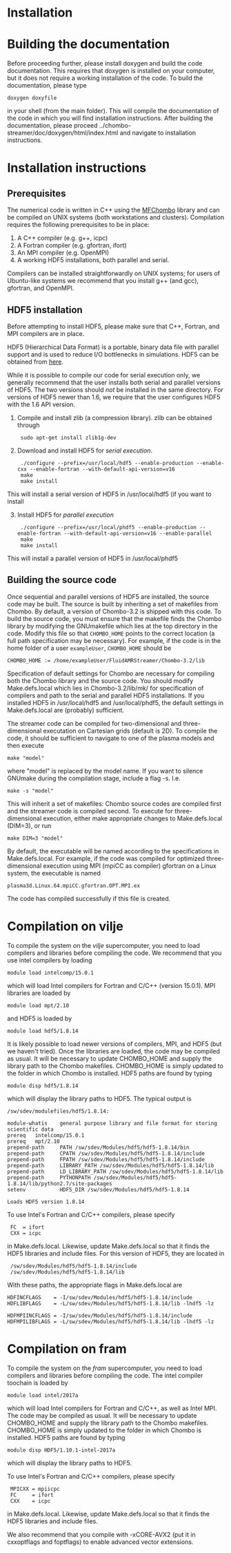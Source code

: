 Installation
============

Building the documentation
==========================

Before proceeding further, please install doxygen and build the code documentation. This requires that doxygen is installed on your computer, but it does not require a working installation of the code. To build the documentation, please type

    doxygen doxyfile 

in your shell (from the main folder). This will compile the documentation of the code in which you will find installation instructions. After building the documentation, please proceed ../chombo-streamer/doc/doxygen/html/index.html and navigate to installation instructions. 


Installation instructions
=========================

Prerequisites
----------------------

The numerical code is written in C++ using the [MFChombo](https://commons.lbl.gov/display/chombo/Chombo+-+Software+for+Adaptive+Solutions+of+Partial+Differential+Equations) library and can be compiled on UNIX systems (both workstations and clusters). 
Compilation requires the following prerequisites to be in place:

1. A C++ compiler (e.g. g++, icpc)
2. A Fortran compiler (e.g. gfortran, ifort)
3. An MPI compiler (e.g. OpenMPI)
4. A working HDF5 installations, both parallel and serial. 

Compilers can be installed straightforwardly on UNIX systems; for users of Ubuntu-like systems we recommend that you install g++ (and gcc), gfortran, and OpenMPI. 


HDF5 installation
-----------------

Before attempting to install HDF5, please make sure that C++, Fortran, and MPI compilers are in place. 

HDF5 (Hierarchical Data Format) is a portable, binary data file with parallel support and is used to reduce I/O bottlenecks in simulations. HDF5 can be obtained from [here](https://support.hdfgroup.org/HDF5/). 

While it is possible to compile our code for serial execution only, we generally recommend that the user installs both serial and parallel versions of HDF5. The two versions should *not* be installed in the same directory.
For versions of HDF5 newer than 1.6, we require that the user configures HDF5 with the 1.6 API version.

1. Compile and install zlib (a compression library). zlib can be obtained through

        sudo apt-get install zlib1g-dev

2. Download and install HDF5 for *serial execution*. 

        ./configure --prefix=/usr/local/hdf5 --enable-production --enable-cxx --enable-fortran --with-default-api-version=v16
        make
        make install

 This will install a serial version of HDF5 in /usr/local/hdf5 (if you want to install 

3. Install HDF5 for *parallel execution*

        ./configure --prefix=/usr/local/phdf5 --enable-production --enable-fortran --with-default-api-version=v16 --enable-parallel
        make
        make install

 This will install a parallel version of HDF5 in /usr/local/phdf5


Building the source code
------------------------

Once sequential and parallel versions of HDF5 are installed, the source code may be built. The source is built by inheriting a set of makefiles from Chombo. By default, a version of Chombo-3.2 is shipped with this code.
To build the source code, you must ensure that the makefile finds the Chombo library by modifying the GNUmakefile which lies at the top directory in the code. Modify this file so that `CHOMBO_HOME` points to the correct location (a full path specification may be necessary). 
For example, if the code is in the home folder of a user `exampleUser`, `CHOMBO_HOME` should be

    CHOMBO_HOME := /home/exampleUser/FluidAMRStreamer/Chombo-3.2/lib

Specification of default settings for Chombo are necessary for compiling both the Chombo library and the source code. You should modify Make.defs.local which lies in Chombo-3.2/lib/mk/ for specification of compilers and path to the serial and parallel HDF5 installations. If you installed HDF5 in /usr/local/hdf5 and /usr/local/phdf5, the default settings in Make.defs.local are (probably) sufficient. 

The streamer code can be compiled for two-dimensional and three-dimensional executation on Cartesian grids (default is 2D). To compile the code, it should be sufficient to navigate to one of the plasma models and then execute

    make "model"

where "model" is replaced by the model name. If you want to silence GNUmake during the compilation stage, include a flag -s. I.e.

    make -s "model"

This will inherit a set of makefiles: Chombo source codes are compiled first and the streamer code is compiled second. To execute for three-dimensional execution, either make appropriate changes to Make.defs.local (DIM=3), or run

    make DIM=3 "model"

By default, the executable will be named according to the specifications in Make.defs.local. For example, if the code was compiled for optimized three-dimensional execution using MPI (mpiCC as compiler) gfortran on a Linux system, the executable is named

    plasma3d.Linux.64.mpiCC.gfortran.OPT.MPI.ex

The code has compiled successfully if this file is created. 

Compilation on vilje
====================================

To compile the system on the *vilje* supercomputer, you need to load compilers and libraries before compiling the code. We recommend that you use intel compilers by loading

    module load intelcomp/15.0.1

which will load Intel compilers for Fortran and C/C++ (version 15.0.1). MPI libraries are loaded by 

    module load mpt/2.10

and HDF5 is loaded by 

    module load hdf5/1.8.14

It is likely possible to load newer versions of compilers, MPI, and HDF5 (but we haven't tried). Once the libraries are loaded, the code may be compiled as usual. It will be necessary to update CHOMBO_HOME and supply the library path to the Chombo makefiles. 
CHOMBO_HOME is simply updated to the folder in which Chombo is installed. HDF5 paths are found by typing

    module disp hdf5/1.8.14

which will display the library paths to HDF5. The typical output is

    /sw/sdev/modulefiles/hdf5/1.8.14:
    
    module-whatis    general purpose library and file format for storing scientific data 
    prereq   intelcomp/15.0.1 
    prereq   mpt/2.10 
    prepend-path     PATH /sw/sdev/Modules/hdf5/hdf5-1.8.14/bin 
    prepend-path     CPATH /sw/sdev/Modules/hdf5/hdf5-1.8.14/include 
    prepend-path     FPATH /sw/sdev/Modules/hdf5/hdf5-1.8.14/include 
    prepend-path     LIBRARY_PATH /sw/sdev/Modules/hdf5/hdf5-1.8.14/lib 
    prepend-path     LD_LIBRARY_PATH /sw/sdev/Modules/hdf5/hdf5-1.8.14/lib 
    prepend-path     PYTHONPATH /sw/sdev/Modules/hdf5/hdf5-1.8.14/lib/python2.7/site-packages 
    setenv           HDF5_DIR /sw/sdev/Modules/hdf5/hdf5-1.8.14 
        
    Loads HDF5 version 1.8.14

To use Intel's Fortran and C/C++ compilers, please specify

     FC  = ifort
     CXX = icpc

in Make.defs.local. Likewise, update Make.defs.local so that it finds the HDF5 libraries and include files. For this version of HDF5, they are located in

     /sw/sdev/Modules/hdf5/hdf5-1.8.14/include 
     /sw/sdev/Modules/hdf5/hdf5-1.8.14/lib 

With these paths, the appropriate flags in Make.defs.local are

    HDFINCFLAGS    = -I/sw/sdev/Modules/hdf5/hdf5-1.8.14/include 
    HDFLIBFLAGS    = -L/sw/sdev/Modules/hdf5/hdf5-1.8.14/lib -lhdf5 -lz 

    HDFMPIINCFLAGS = -I/sw/sdev/Modules/hdf5/hdf5-1.8.14/include 
    HDFMPILIBFLAGS = -L/sw/sdev/Modules/hdf5/hdf5-1.8.14/lib -lhdf5 -lz

Compilation on fram
====================================
To compile the system on the *fram* supercomputer, you need to load compilers and libraries before compiling the code. The intel compiler toochain is loaded by

    module load intel/2017a

which will load Intel compilers for Fortran and C/C++, as well as Intel MPI. The code may be compiled as usual. It will be necessary to update CHOMBO_HOME and supply the library path to the Chombo makefiles. 
CHOMBO_HOME is simply updated to the folder in which Chombo is installed. HDF5 paths are found by typing

    module disp HDF5/1.10.1-intel-2017a

which will display the library paths to HDF5.

To use Intel's Fortran and C/C++ compilers, please specify

     MPICXX = mpiicpc
     FC     = ifort
     CXX    = icpc

in Make.defs.local. Likewise, update Make.defs.local so that it finds the HDF5 libraries and include files. 

We also recommend that you compile with -xCORE-AVX2 (put it in cxxoptflags and foptflags) to enable advanced vector extensions. 
